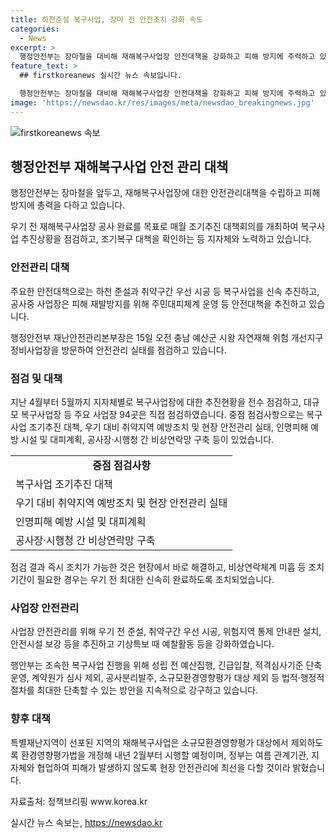 ```yaml
---
title: 하천준설 복구사업, 장마 전 안전조치 강화 속도
categories:
  - News
excerpt: >
  행정안전부는 장마철을 대비해 재해복구사업장 안전대책을 강화하고 피해 방지에 주력하고 있다. 지난 3월부터 조기추진 대책회의를 개최하며 복구사업 추진상황을 점검하고, 지자체와 협력하여 노력하고 있다. 대규모 사업장은 주요 사항을 직접 점검하며, 조기추진 대책, 취약지역 예방조치, 대피계획 등을 강화하고 있다. 또한, 법적·행정적 절차를 최대한 단축하고 소규모환경영향평가 대상에서 제외하는 방안을 모색하고 있다. 행안부는 여름에도 현장 안전관리에 최선을 다할 것이라 밝혔다.
feature_text: >
  ## firstkoreanews 실시간 뉴스 속보입니다.

  행정안전부는 장마철을 대비해 재해복구사업장 안전대책을 강화하고 피해 방지에 주력하고 있다. 지난 3월부터 조기추진 대책회의를 개최하며 복구사업 추진상황을 점검하고, 지자체와 협력하여 노력하고 있다. 대규모 사업장은 주요 사항을 직접 점검하며, 조기추진 대책, 취약지역 예방조치, 대피계획 등을 강화하고 있다. 또한, 법적·행정적 절차를 최대한 단축하고 소규모환경영향평가 대상에서 제외하는 방안을 모색하고 있다. 행안부는 여름에도 현장 안전관리에 최선을 다할 것이라 밝혔다.
image: 'https://newsdao.kr/res/images/meta/newsdao_breakingnews.jpg'
---
```


<p><img src="https://newsdao.kr/res/images/meta/newsdao_breakingnews.jpg" alt="firstkoreanews 속보" /></p>

<h2 data-ke-size="size26">행정안전부 재해복구사업 안전 관리 대책</h2>

<p>행정안전부는 장마철을 앞두고, 재해복구사업장에 대한 안전관리대책을 수립하고 피해 방지에 총력을 다하고 있습니다. </p>

<p data-ke-size="size16">우기 전 재해복구사업장 공사 완료를 목표로 매월 조기추진 대책회의를 개최하여 복구사업 추진상황을 점검하고, 조기복구 대책을 확인하는 등 지자체와 노력하고 있습니다.</p>

<h3>안전관리 대책</h3>

<p>주요한 안전대책으로는 하천 준설과 취약구간 우선 시공 등 복구사업을 신속 추진하고, 공사중 사업장은 피해 재발방지를 위해 주민대피체계 운영 등 안전대책을 추진하고 있습니다.</p>

<p data-ke-size="size16">행정안전부 재난안전관리본부장은 15일 오전 충남 예산군 시왕 자연재해 위험 개선지구 정비사업장을 방문하여 안전관리 실태를 점검하고 있습니다.</p>

<h3>점검 및 대책</h3>

<p>지난 4월부터 5월까지 지자체별로 복구사업장에 대한 추진현황을 전수 점검하고, 대규모 복구사업장 등 주요 사업장 94곳은 직접 점검하였습니다. 중점 점검사항으로는 복구사업 조기추진 대책, 우기 대비 취약지역 예방조치 및 현장 안전관리 실태, 인명피해 예방 시설 및 대피계획, 공사장·시행청 간 비상연락망 구축 등이 있었습니다.</p>

<table>
    <tr>
        <td style="text-align: center; height: 17px;"><b>중점 점검사항</b></td>
    </tr>
    <tr>
        <td>복구사업 조기추진 대책</td>
    </tr>
    <tr>
        <td>우기 대비 취약지역 예방조치 및 현장 안전관리 실태</td>
    </tr>
    <tr>
        <td>인명피해 예방 시설 및 대피계획</td>
    </tr>
    <tr>
        <td>공사장·시행청 간 비상연락망 구축</td>
    </tr>
</table>

<p data-ke-size="size16">점검 결과 즉시 조치가 가능한 것은 현장에서 바로 해결하고, 비상연락체계 미흡 등 조치기간이 필요한 경우는 우기 전 최대한 신속히 완료하도록 조치되었습니다.</p>

<h3>사업장 안전관리</h3>

<p>사업장 안전관리를 위해 우기 전 준설, 취약구간 우선 시공, 위험지역 통제 안내판 설치, 안전시설 보강 등을 추진하고 기상특보 때 예찰활동 등을 강화하였습니다. </p>

<p data-ke-size="size16">행안부는 조속한 복구사업 진행을 위해 성립 전 예산집행, 긴급입찰, 적격심사기준 단축운영, 계약원가 심사 제외, 공사분리발주, 소규모환경영향평가 대상 제외 등 법적·행정적 절차를 최대한 단축할 수 있는 방안을 지속적으로 강구하고 있습니다.</p>

<h3>향후 대책</h3>

<p>특별재난지역이 선포된 지역의 재해복구사업은 소규모환경영향평가 대상에서 제외하도록 환경영향평가법을 개정해 내년 2월부터 시행할 예정이며, 정부는 여름 관계기관, 지자체와 협업하여 피해가 발생하지 않도록 현장 안전관리에 최선을 다할 것이라 밝혔습니다. </p>

<p data-ke-size="size16">자료출처: 정책브리핑 www.korea.kr</p>
실시간 뉴스 속보는, <a href="https://newsdao.kr" rel="dofollow">https://newsdao.kr</a>


